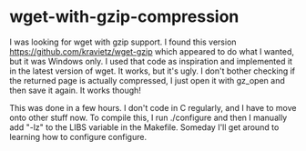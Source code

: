 wget-with-gzip-compression
==========================

I was looking for wget with gzip support. I found this version https://github.com/kravietz/wget-gzip which appeared to do what I wanted, but it was Windows only. I used that code as inspiration and implemented it in the latest version of wget. It works, but it's ugly. I don't bother checking if the returned page is actually compressed, I just open it with gz_open and then save it again. It works though!


This was done in a few hours. I don't code in C regularly, and I have to move onto other stuff now. To compile this, I run ./configure and then I manually add "-lz" to the LIBS variable in the Makefile. Someday I'll get around to learning how to configure configure.
